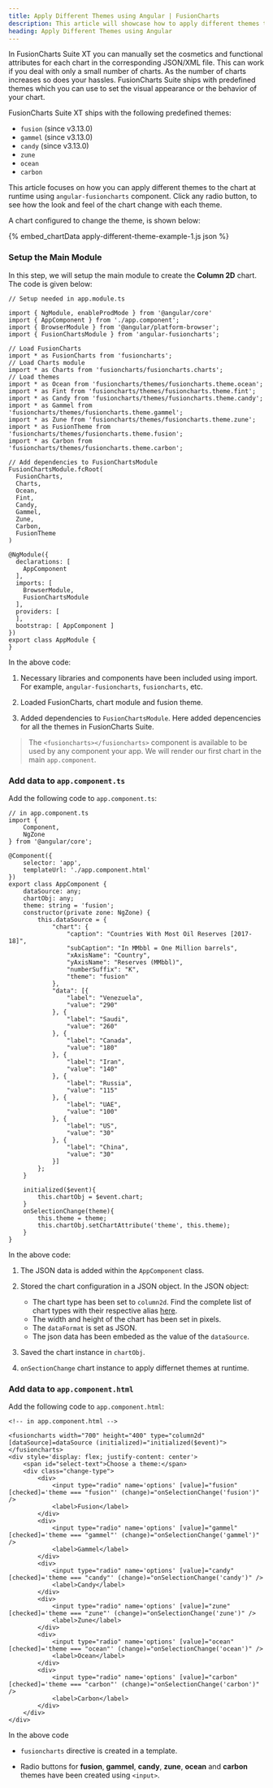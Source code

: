 ```yaml
---
title: Apply Different Themes using Angular | FusionCharts
description: This article will showcase how to apply different themes to the chart at runtime.
heading: Apply Different Themes using Angular
---
```


In FusionCharts Suite XT you can manually set the cosmetics and functional attributes for each chart in the corresponding JSON/XML file. This can work if you deal with only a small number of charts. As the number of charts increases so does your hassles. FusionCharts Suite ships with predefined themes which you can use to set the visual appearance or the behavior of your chart.

FusionCharts Suite XT ships with the following predefined themes:

* `fusion` (since v3.13.0)
* `gammel` (since v3.13.0)
* `candy` (since v3.13.0)
* `zune`
* `ocean`
* `carbon`

This article focuses on how you can apply different themes to the chart at runtime using `angular-fusioncharts` component. Click any radio button, to see how the look and feel of the chart change with each theme.

A chart configured to change the theme, is shown below:

{% embed_chartData apply-different-theme-example-1.js json %}

### Setup the Main Module

In this step, we will setup the main module to create the **Column 2D** chart. The code is given below:

```
// Setup needed in app.module.ts

import { NgModule, enableProdMode } from '@angular/core'
import { AppComponent } from './app.component';
import { BrowserModule } from '@angular/platform-browser';
import { FusionChartsModule } from 'angular-fusioncharts';

// Load FusionCharts
import * as FusionCharts from 'fusioncharts';
// Load Charts module
import * as Charts from 'fusioncharts/fusioncharts.charts';
// Load themes
import * as Ocean from 'fusioncharts/themes/fusioncharts.theme.ocean';
import * as Fint from 'fusioncharts/themes/fusioncharts.theme.fint';
import * as Candy from 'fusioncharts/themes/fusioncharts.theme.candy';
import * as Gammel from 'fusioncharts/themes/fusioncharts.theme.gammel';
import * as Zune from 'fusioncharts/themes/fusioncharts.theme.zune';
import * as FusionTheme from 'fusioncharts/themes/fusioncharts.theme.fusion';
import * as Carbon from 'fusioncharts/themes/fusioncharts.theme.carbon';

// Add dependencies to FusionChartsModule
FusionChartsModule.fcRoot(
  FusionCharts,
  Charts,
  Ocean,
  Fint,
  Candy,
  Gammel,
  Zune,
  Carbon,
  FusionTheme
)

@NgModule({
  declarations: [
    AppComponent
  ],
  imports: [
    BrowserModule,
    FusionChartsModule
  ],
  providers: [
  ],
  bootstrap: [ AppComponent ]
})
export class AppModule {
}
```

In the above code:

1. Necessary libraries and components have been included using import. For example, `angular-fusioncharts`, `fusioncharts`, etc.

2. Loaded FusionCharts, chart module and fusion theme.

3. Added dependencies to `FusionChartsModule`. Here added depencencies for all the themes in FusionCharts Suite.

> The `<fusioncharts></fusioncharts>` component is available to be used by any component your app. We will render our first chart in the main `app.component`.

### Add data to `app.component.ts`

Add the following code to `app.component.ts`:

```
// in app.component.ts
import {
    Component,
    NgZone
} from '@angular/core';

@Component({
    selector: 'app',
    templateUrl: './app.component.html'
})
export class AppComponent {
    dataSource: any;
    chartObj: any;
    theme: string = 'fusion';
    constructor(private zone: NgZone) {
        this.dataSource = {
            "chart": {
                "caption": "Countries With Most Oil Reserves [2017-18]",
                "subCaption": "In MMbbl = One Million barrels",
                "xAxisName": "Country",
                "yAxisName": "Reserves (MMbbl)",
                "numberSuffix": "K",
                "theme": "fusion"
            },
            "data": [{
                "label": "Venezuela",
                "value": "290"
            }, {
                "label": "Saudi",
                "value": "260"
            }, {
                "label": "Canada",
                "value": "180"
            }, {
                "label": "Iran",
                "value": "140"
            }, {
                "label": "Russia",
                "value": "115"
            }, {
                "label": "UAE",
                "value": "100"
            }, {
                "label": "US",
                "value": "30"
            }, {
                "label": "China",
                "value": "30"
            }]
        };
    }

    initialized($event){
        this.chartObj = $event.chart;
    }
    onSelectionChange(theme){
        this.theme = theme;
        this.chartObj.setChartAttribute('theme', this.theme);
    }
}
```

In the above code:

1. The JSON data is added within the `AppComponent` class.

2. Stored the chart configuration in a JSON object. In the JSON object:
    * The chart type has been set to `column2d`. Find the complete list of chart types with their respective alias [here](https://www.fusioncharts.com/dev/chart-guide/list-of-charts).
    * The width and height of the chart has been set in pixels. 
    * The `dataFormat` is set as JSON.
    * The json data has been embeded as the value of the `dataSource`.

3. Saved the chart instance in `chartObj`.

4. `onSectionChange` chart instance to apply differnet themes at runtime.

### Add data to `app.component.html`

Add the following code to `app.component.html`:

```
<!-- in app.component.html -->

<fusioncharts width="700" height="400" type="column2d" [dataSource]=dataSource (initialized)="initialized($event)">
</fusioncharts>
<div style='display: flex; justify-content: center'>
    <span id="select-text">Choose a theme:</span>
    <div class="change-type">
        <div>
            <input type="radio" name='options' [value]="fusion" [checked]='theme === "fusion"' (change)="onSelectionChange('fusion')" />
            <label>Fusion</label>
        </div>
        <div>
            <input type="radio" name='options' [value]="gammel" [checked]='theme === "gammel"' (change)="onSelectionChange('gammel')" />
            <label>Gammel</label>
        </div>
        <div>
            <input type="radio" name='options' [value]="candy" [checked]='theme === "candy"' (change)="onSelectionChange('candy')" />
            <label>Candy</label>
        </div>
        <div>
            <input type="radio" name='options' [value]="zune" [checked]='theme === "zune"' (change)="onSelectionChange('zune')" />
            <label>Zune</label>
        </div>
        <div>
            <input type="radio" name='options' [value]="ocean" [checked]='theme === "ocean"' (change)="onSelectionChange('ocean')" />
            <label>Ocean</label>
        </div>
        <div>
            <input type="radio" name='options' [value]="carbon" [checked]='theme === "carbon"' (change)="onSelectionChange('carbon')" />
            <label>Carbon</label>
        </div>
    </div>
</div>
```

In the above code 

* `fusioncharts` directive is created in a template.

* Radio buttons for **fusion**, **gammel**, **candy**, **zune**, **ocean** and **carbon** themes have been created using `<input>`.